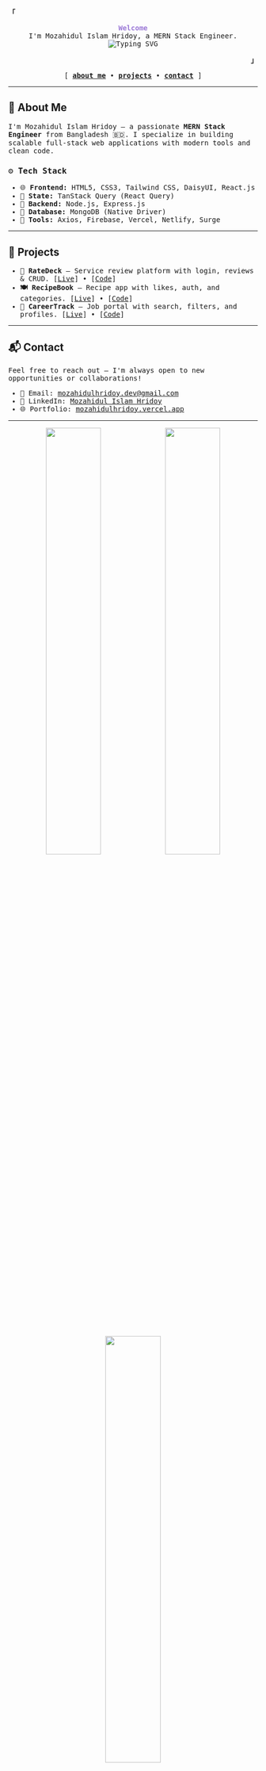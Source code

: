 <!-- 💬 Welcome Block -->
<div>
  <p align="left">
    <strong><samp>「</samp></strong>
  </p>

  <p align="center">
    <samp>
      <b style="animation: pulse 2s infinite alternate; color: #9D7CD8;">Welcome</b>
      <br />
      I'm Mozahidul Islam Hridoy, a MERN Stack Engineer.
      <br />
      <img
        src="https://readme-typing-svg.demolab.com?font=Iosevka&size=16&pause=1000&color=9D7CD8&center=true&vCenter=true&width=435&lines=I+code+efficient+and+elegant+programs"
        alt="Typing SVG"
      />
    </samp>
  </p>

  <p align="right">
    <strong><samp>」</samp></strong>
  </p>
</div>

<!-- 💡 Navigation Links -->
<p align="center">
  <samp>
    [ <a href="#about-me"><b>about me</b></a> •
    <a href="#projects"><b>projects</b></a> •
    <a href="#contact"><b>contact</b></a> ]
  </samp>
</p>

---

<!-- ✅ About Me -->
<h2 id="about-me">📌 About Me</h2>

<samp>
I'm Mozahidul Islam Hridoy — a passionate <strong>MERN Stack Engineer</strong> from Bangladesh 🇧🇩.  
I specialize in building scalable full-stack web applications with modern tools and clean code.

### ⚙️ Tech Stack
- 🌐 <b>Frontend:</b> HTML5, CSS3, Tailwind CSS, DaisyUI, React.js
- 🧠 <b>State:</b> TanStack Query (React Query)
- 🔧 <b>Backend:</b> Node.js, Express.js
- 💽 <b>Database:</b> MongoDB (Native Driver)
- 🚀 <b>Tools:</b> Axios, Firebase, Vercel, Netlify, Surge

</samp>

---

<!-- ✅ Projects -->
<h2 id="projects">📁 Projects</h2>

<samp>
<ul>
  <li><strong>📝 RateDeck</strong> – Service review platform with login, reviews & CRUD.  
    [<a href="https://ratedeck.vercel.app/">Live</a>] • [<a href="https://github.com/mozahidul-hridoy/RateDeck">Code</a>]
  </li>
  <li><strong>🍽️ RecipeBook</strong> – Recipe app with likes, auth, and categories.  
    [<a href="https://recipebook.vercel.app/">Live</a>] • [<a href="https://github.com/mozahidul-hridoy/recipe-book">Code</a>]
  </li>
  <li><strong>💼 CareerTrack</strong> – Job portal with search, filters, and profiles.  
    [<a href="https://careertrack.vercel.app/">Live</a>] • [<a href="https://github.com/mozahidul-hridoy/career-track">Code</a>]
  </li>
</ul>
</samp>

---

<!-- ✅ Contact -->
<h2 id="contact">📬 Contact</h2>

<samp>
Feel free to reach out — I'm always open to new opportunities or collaborations!

- 📧 Email: <a href="mailto:mozahidulhridoy.dev@gmail.com">mozahidulhridoy.dev@gmail.com</a>  
- 💼 LinkedIn: <a href="https://linkedin.com/in/mozahidul-islam-hridoy-118576228">Mozahidul Islam Hridoy</a>  
- 🌐 Portfolio: <a href="https://mozahidulhridoy.vercel.app/">mozahidulhridoy.vercel.app</a>
</samp>

---

<!-- 📈 GitHub Stats -->
<p align="center">
  <img src="https://github-readme-stats.vercel.app/api?username=mozahidul-hridoy&show_icons=true&theme=react&hide_border=true" width="47%" />
  <img src="https://github-readme-streak-stats.herokuapp.com/?user=mozahidul-hridoy&theme=react&hide_border=true" width="47%" />
  <br/>
  <img src="https://github-readme-stats.vercel.app/api/top-langs/?username=mozahidul-hridoy&layout=compact&theme=react&hide_border=true" width="47%" />
</p>

<!-- 🔁 CSS Animation (GitHub markdown-compatible) -->
<style>
@keyframes pulse {
  0%   { color: #9D7CD8; }
  100% { color: #7E57C2; }
}
</style>

